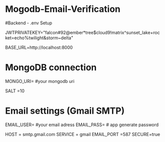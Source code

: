 # Mogodb-Email-Verification

#Backend - .env Setup

JWTPRIVATEKEY="falcon#92@ember*tree$cloud9!matrix^sunset_lake+rocket=echo%twilight&storm~delta"


BASE_URL=http://localhost:8000

# MongoDB connection
MONGO_URI= #your mongodb uri


SALT =10
# Email settings (Gmail SMTP)
EMAIL_USER= #your email adress
EMAIL_PASS= # app generate password

HOST = smtp.gmail.com
SERVICE = gmail
EMAIL_PORT =587
SECURE=true

